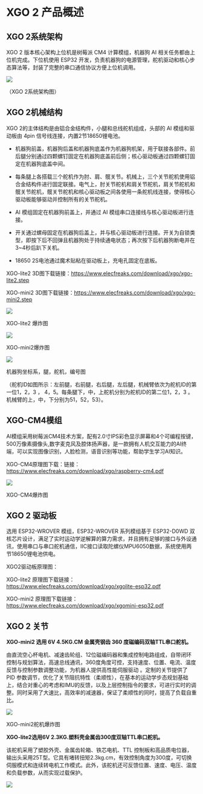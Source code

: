 ﻿---
sidebar_position: 5
sidebar_label: XGO 2 产品概述
---

# XGO 2 产品概述

## XGO 2系统架构

XGO 2 版本核心架构上位机是树莓派 CM4 计算模组，机器狗 AI 相关任务都由上位机完成。下位机使用 ESP32 开发，负责机器狗的电源管理，舵机驱动和核心步态算法等，封装了完整的串口通信协议方便上位机调用。

![](https://wiki-media-ef.oss-cn-hongkong.aliyuncs.com//images/cm4-xgo-overview-01.png)

（XGO 2系统架构图）

## XGO 2机械结构

XGO 2的主体结构是由铝合金结构件，小腿和总线舵机组成，头部的 AI 模组和驱动板由 4pin 信号线连接，内置2节18650锂电池。

- 机器狗前盖，机器狗后盖和机器狗底盖作为机器狗机架，用于联接各部件。前后腿分别通过四颗螺钉固定在机器狗底盖前后侧；核心驱动板通过四颗螺钉固定在机器狗底盖中间。

- 每条腿上各搭载三个舵机作为肘、肩、髋关节。机械上，三个关节舵机使用铝合金结构件进行固定联接。电气上，肘关节舵机和肩关节舵机，肩关节舵机和髋关节舵机，髋关节舵机和核心驱动板之间各使用一条舵机线连接，使得核心驱动板能够驱动并控制所有的关节舵机。

- AI 模组固定在机器狗前盖上，并通过 AI 模组串口连接线与核心驱动板进行连接。

- 开关通过螺母固定在机器狗后盖上，并与核心驱动板进行连接。开关为自锁类型，即按下后不回弹且机器狗处于持续通电状态；再次按下后机器狗断电并在3~4秒后趴下关机。

- 18650 2S电池通过魔术贴粘在驱动板上，充电孔固定在底板。

XGO-lite2 3D图下载链接：https://www.elecfreaks.com/download/xgo/xgo-lite2.step

XGO-mini2 3D图下载链接：https://www.elecfreaks.com/download/xgo/xgo-mini2.step

![](https://wiki-media-ef.oss-cn-hongkong.aliyuncs.com//images/cm4-xgo-overview-02.png)

XGO-lite2 爆炸图

![](https://wiki-media-ef.oss-cn-hongkong.aliyuncs.com//images/cm4-xgo-overview-03.png)

XGO-mini2爆炸图

![](https://wiki-media-ef.oss-cn-hongkong.aliyuncs.com//images/cm4-xgo-overview-04.png)

机器狗坐标系，腿，舵机，编号图

（舵机ID如图所示：左前腿，右前腿，右后腿，左后腿，机械臂依次为舵机ID的第一位1，2，3 ， 4，5。每条腿下，中，上舵机分别为舵机ID的第二位1，2，3 。机械臂的上，中，下分别为51，52，53）。

## XGO-CM4模组

AI模组采用树莓派CM4技术方案，配有2.0寸IPS彩色显示屏幕和4个可编程按键，500万像素摄像头,数字麦克风及腔体扬声器，是一款拥有人机交互能力的AI终端，可以实现图像识别，人脸检测，语音识别等功能，帮助学生学习AI知识。

XGO-CM4原理图下载：链接：https://www.elecfreaks.com/download/xgo/raspberry-cm4.pdf

![](https://wiki-media-ef.oss-cn-hongkong.aliyuncs.com//images/cm4-xgo-overview-05.png)

XGO-CM4爆炸图

## XGO 2 驱动板

选用 ESP32-WROVER 模组，ESP32-WROVER 系列模组基于 ESP32-D0WD 双核芯片设计，满足了实时运动学逆解算的算力需求，并且拥有足够的接口与外设通讯，使用串口与串口舵机通信，IIC接口读取陀螺仪MPU6050数据，系统使用两节18650锂电池供电。

XGO2驱动板原理图：

XGO-lite2 原理图下载链接：https://www.elecfreaks.com/download/xgo/xgolite-esp32.pdf

XGO-mini2 原理图下载链接：https://www.elecfreaks.com/download/xgo/xgomini-esp32.pdf

## XGO 2 关节

**XGO-mini2 选用 6V 4.5KG.CM 金属壳钢齿 360 度磁编码双轴TTL串口舵机。**

由直流空心杯电机、减速齿轮组、12位磁编码器和集成控制电路组成，自带闭环控制与规划算法，高速总线通讯，360度角度可控，支持速度、位置、电流、温度反馈与控制参数调整功能，为机器人提供高性能伺服驱动 。定制的关节提供了 PID 参数调节，优化了关节阻抗特性（柔顺性），在基本的运动学步态规划基础上，结合对重心的考虑和IMU的反馈，以及上层控制指令的要求，可进行实时的调整。同时采用了大速比，高效率的减速器，保证了柔顺性的同时，提高了负载自重比。

![](https://wiki-media-ef.oss-cn-hongkong.aliyuncs.com//images/cm4-xgo-overview-06.png)

XGO-mini2舵机爆炸图



**XGO-lite2选用6V 2.3KG.塑料壳金属齿300度双轴TTL串口舵机。**

该舵机采用了塑胶外壳、金属齿轮箱、铁芯电机、TTL 控制板和高品质电位器，输出头采用25T型。它具有堵转扭矩2.3kg.cm，有效控制角度为300度，可切换伺服模式和连续转电机工作模式。此外，该舵机还可反馈位置、速度、电压、温度和负载参数，从而实现过载保护。

![](https://wiki-media-ef.oss-cn-hongkong.aliyuncs.com//images/microbit-xgo-lite2-introduce-07.png)
